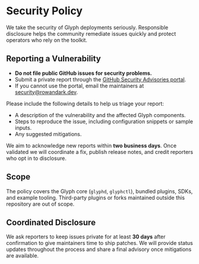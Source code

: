 # Security Policy

We take the security of Glyph deployments seriously. Responsible disclosure helps the
community remediate issues quickly and protect operators who rely on the toolkit.

## Reporting a Vulnerability

* **Do not file public GitHub issues for security problems.**
* Submit a private report through the [GitHub Security Advisories portal](https://github.com/RowanDark/Glyph/security/advisories/new).
* If you cannot use the portal, email the maintainers at [security@rowandark.dev](mailto:security@rowandark.dev).

Please include the following details to help us triage your report:

* A description of the vulnerability and the affected Glyph components.
* Steps to reproduce the issue, including configuration snippets or sample inputs.
* Any suggested mitigations.

We aim to acknowledge new reports within **two business days**. Once validated we will
coordinate a fix, publish release notes, and credit reporters who opt in to disclosure.

## Scope

The policy covers the Glyph core (`glyphd`, `glyphctl`), bundled plugins, SDKs, and
example tooling. Third-party plugins or forks maintained outside this repository are
out of scope.

## Coordinated Disclosure

We ask reporters to keep issues private for at least **30 days** after confirmation to
give maintainers time to ship patches. We will provide status updates throughout the
process and share a final advisory once mitigations are available.
